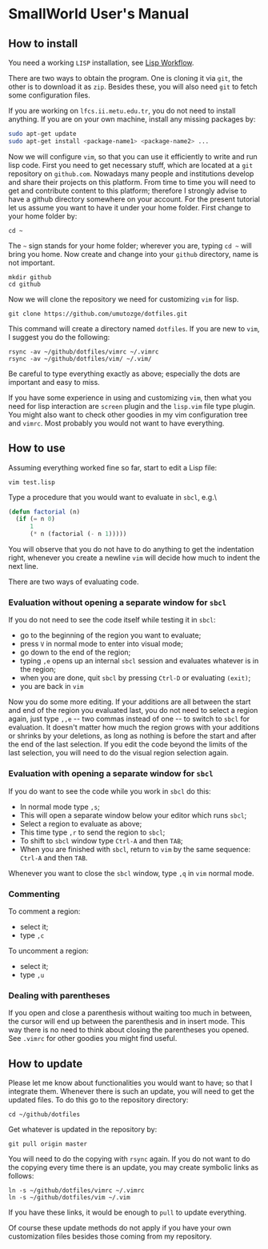 # SmallWorld User's Manual 


## How to install 

You need a working `LISP` installation, see [Lisp Workflow](chapaters/LispWorkflow.md).

There are two ways to obtain the program. One is cloning it via `git`, the other is to download it as `zip`. 
Besides these, you will also need `git` to fetch some configuration files.

If you are working  on `lfcs.ii.metu.edu.tr`, you do not need to install anything. If you are on your own machine, install any missing packages by:

```bash
sudo apt-get update
sudo apt-get install <package-name1> <package-name2> ...
```


Now we will configure `vim`, so that you can use it efficiently to write and run lisp code. First you need to get necessary stuff, which are located at a `git` repository on `github.com`. Nowadays many people and institutions develop and share their projects on this platform. From time to time you will need to get and contribute content to this platform; therefore I strongly advise to have a github directory somewhere on your account. For the present tutorial let us assume you want to have it under your home folder. First change to your home folder by:

```
cd ~
```

The `~` sign stands for your home folder; wherever you are, typing `cd ~` will bring you home. Now create and change into your `github` directory, name is not important. 

```
mkdir github
cd github
```

Now we will clone the repository we need for customizing `vim` for lisp. 


```
git clone https://github.com/umutozge/dotfiles.git
```

This command will create a directory named `dotfiles`. If you are new to `vim`, I suggest you do the following:

```
rsync -av ~/github/dotfiles/vimrc ~/.vimrc
rsync -av ~/github/dotfiles/vim/ ~/.vim/
```

Be careful to type everything exactly as above; especially the dots are important and easy to miss.

If you have some experience in using and customizing `vim`, then what you need for lisp interaction are `screen` plugin and the `lisp.vim` file type plugin. You might also want to check other goodies in my vim configuration tree and `vimrc`. Most probably you would not want to have everything.  

## How to use

Assuming everything worked fine so far, start to edit a Lisp file:

```
vim test.lisp
```

Type a procedure that you would want to evaluate in `sbcl`, e.g.\

```lisp
(defun factorial (n)
  (if (= n 0)
      1
      (* n (factorial (- n 1)))))
```

You will observe that you do not have to do anything to get the indentation right, whenever you create a newline `vim` will decide how much to indent the next line.

There are two ways of evaluating code. 

### Evaluation without opening a separate window for `sbcl`

If you do not need to see the code itself while testing it in `sbcl`:

* go to the beginning of the region you want to evaluate;
* press `V` in normal mode to enter into visual mode;
* go down to the end of the region;
* typing `,e` opens up an internal `sbcl` session and evaluates whatever is in the region;
* when you are done, quit `sbcl` by pressing `Ctrl-D` or evaluating `(exit)`;
* you are back in `vim`


Now you do some more editing. If your additions are all between the start and end of the region you evaluated last, you do not need to select a region again, just type `,,e` -- two commas instead of one -- to switch to `sbcl` for evaluation. It doesn't matter how much the region grows with your additions or shrinks by your deletions, as long as nothing is before the start and after the end of the last selection. If you edit the code beyond the limits of the last selection, you will need to do the visual region selection again.

### Evaluation with opening a separate window for `sbcl`

If you do want to see the code while you work in `sbcl` do this:

* In normal mode type `,s`;
* This will open a separate window below your editor which runs `sbcl`;
* Select a region to evaluate as above;
* This time type `,r` to send the region to `sbcl`;
* To shift to `sbcl` window type `Ctrl-A` and then `TAB`;
* When you are finished with `sbcl`, return to `vim` by the same sequence: `Ctrl-A` and then `TAB`.

Whenever you want to close the `sbcl` window, type `,q` in `vim` normal mode.

### Commenting

To comment a region:

* select it;
* type `,c`

To uncomment a region:

* select it;
* type `,u`

### Dealing with parentheses

If you open and close a parenthesis without waiting too much in between, the cursor will end up between the parenthesis and in insert mode. This way there is no need to think about closing the parentheses you opened. See  `.vimrc` for other goodies you might find useful.



## How to update

Please let me know about functionalities you would want to have; so that I integrate them. Whenever there is such an update, you will need to get the updated files. To do this go to the repository directory:

```
cd ~/github/dotfiles
```

Get whatever is updated in the repository by:


```
git pull origin master
```

You will need to do the copying with `rsync` again. If you do not want to do the copying every time there is an update, you may create symbolic links as follows:


```
ln -s ~/github/dotfiles/vimrc ~/.vimrc
ln -s ~/github/dotfiles/vim ~/.vim
```

If you have these links, it would be enough to `pull` to update everything.

Of course these update methods do not apply if you have your own customization files besides those coming from my repository.

